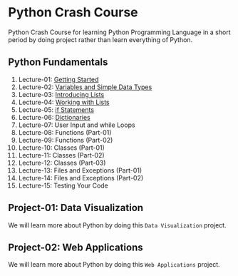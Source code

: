 # Python Crash Course

Python Crash Course for learning Python Programming Language in a short period by doing project rather than learn everything of Python.

## Python Fundamentals

1.  Lecture-01: [Getting Started](./lecture-01)
2.  Lecture-02: [Variables and Simple Data Types](./lecture-02)
3.  Lecture-03: [Introducing Lists](./lecture-03)
4.  Lecture-04: [Working with Lists](./lecture-04)
5.  Lecture-05: [if Statements](./lecture-05)
6.  Lecture-06: [Dictionaries](./lecture-06)
7.  Lecture-07: User Input and while Loops
8.  Lecture-08: Functions (Part-01)
9.  Lecture-09: Functions (Part-02)
10. Lecture-10: Classes (Part-01)
11. Lecture-11: Classes (Part-02)
12. Lecture-12: Classes (Part-03)
13. Lecture-13: Files and Exceptions (Part-01)
14. Lecture-14: Files and Exceptions (Part-02)
15. Lecture-15: Testing Your Code

## Project-01: Data Visualization
We will learn more about Python by doing this `Data Visualization` project.

## Project-02: Web Applications
We will learn more about Python by doing this `Web Applications` project.